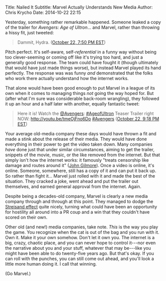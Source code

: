 Title: Nailed It
Subtitle: Marvel Actually Understands New Media
Author: Chris Krycho
Date: 2014-10-22 22:15

Yesterday, something rather remarkable happened. Someone leaked a copy of the
trailer for _Avengers: Age of Ultron_... and Marvel, rather than throwing a
hissy fit, just tweeted:

> Dammit, Hydra. ([October 22, 7:50 PM EST][hydra])

Pitch perfect. It's self-aware, self-*referential* in a funny way without being
too clever-seeming or coming off like it's trying too hard, and just a generally
good response.  The team could have fought it (though ultimately that would have
just made things worse), but instead Marvel played its hand perfectly. The
response was was funny *and* demonstrated that the folks who work there actually
understand how the internet works.

That alone would have been good enough to put Marvel in a league of its own when
it comes to managing things *not* going the way hoped for. But (after what I'm
sure was considerable back-room wrangling), they followed it up an hour and a
half later with another, equally fantastic tweet:

> Here it is! Watch the [@Avengers][@av]: [\#AgeofUltron][aou-hash] Teaser
> Trailer right NOW: <http://youtu.be/tmeOjFno6Do> [\#Avengers][av-hash]
> ([October 22, 9:18 PM EST][trailer-tweet])

Your average old-media company these days would have thrown a fit and made a
stink about the release of their media. They would have done everything in their
power to get the video taken down. Many companies *have* done just that under
similar circumstances, aiming to get the trailer, snippets of the movie, music,
or the like removed from the internet. But that simply isn't how the internet
works: it famously "treats censorship like damage and routes around it" ([John
Gilmore][censorship]). Once a video is online, it's online. Someone, somewhere,
still has a copy of it and can put it back up. So rather than fight it... Marvel
just rolled with it and made the best of the situation. They cracked a joke,
went ahead and put the trailer out themselves, and earned general approval from
the internet. Again.

Despite being a decades-old company, Marvel is clearly a new media company
through and through at this point. They managed to dodge the [Streisand
effect][streisand] quite nicely, turning what could have been an opportunity for
hostility all around into a PR coup and a win that they couldn't have scored on
their own.

Other old (and new!) media companies, take note. *This* is the way you play the
game. You recognize when the cat is out of the bag and you run with it. Own it.
Make it your own somehow. Don't let it own you. The internet is a big, crazy,
chaotic place, and you can never hope to control it---nor even the narrative
about you and your stuff, whatever that may be---like you might have been able
to do twenty-five years ago. But that's okay. If you can roll with the punches,
you can still come out ahead, and you'll look a little more human doing it. I
call that winning.

(Go Marvel.)

[hydra]: https://twitter.com/Marvel/status/525071656306626560
[trailer-tweet]: https://twitter.com/Marvel/status/525093857772318720
[@av]: https://twitter.com/Avengers
[aou-hash]: https://twitter.com/hashtag/AgeofUltron?src=hash
[av-hash]: https://twitter.com/hashtag/Avengers?src=hash
[censorship]: http://www.chemie.fu-berlin.de/outerspace/internet-article.html
[streisand]: http://www.economist.com/blogs/economist-explains/2013/04/economist-explains-what-streisand-effect
